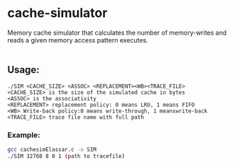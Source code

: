 # cache-simulator
Memory cache simulator that calculates the number of memory-writes and reads a given memory access pattern executes.
<br /><br />
## Usage: <br />
`./SIM <CACHE_SIZE> <ASSOC> <REPLACEMENT><WB><TRACE_FILE>` <br/>
`<CACHE_SIZE> is the size of the simulated cache in bytes` <br/>
`<ASSOC> is the associativity` <br/>
`<REPLACEMENT> replacement policy: 0 means LRU, 1 means FIFO` <br/>
`<WB> Write-back policy:0 means write-through, 1 meanswrite-back` <br/>
`<TRACE_FILE> trace file name with full path` <br/>
### Example: <br />
```bash
gcc cachesimElassar.c -o SIM
./SIM 32768 8 0 1 (path to tracefile)
```
